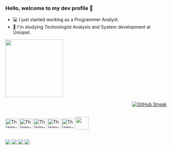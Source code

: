 ### Hello, welcome to my dev profile 👋

<!--
**Thiagoojtds/Thiagoojtds** is a ✨ _special_ ✨ repository because its `README.md` (this file) appears on your GitHub profile.

Here are some ideas to get you started:

- 🔭 I’m currently working on 
- 🌱 I’m currently learning ...
- 👯 I’m looking to collaborate on ...
- 🤔 I’m looking for help with ...
- 💬 Ask me about ...
- 📫 How to reach me: ...
- 😄 Pronouns: ...
- ⚡ Fun fact: ...
-->

- 💻 I just started working as a Programmer Analyst.
- 📖 I'm studying Technologist Analysis and System development at Uniopet.

<div style="display: inline_block">
<div align ="left">
  <a href="https://github.com/Thiagoojtds">
  <img height="180em" src="https://github-readme-stats.vercel.app/api?username=Thiagoojtds&show_icons=true&theme=github_dark&include_all_commits=true&count_private=true"/>   
</div><!--
-->
<div align ="right"> 
    
    
  [![GitHub Streak](http://github-readme-streak-stats.herokuapp.com?user=Thiagoojtds&theme=github-dark-blue&date_format=M%20j%5B%2C%20Y%5D)](https://git.io/streak-stats)
    
    
  
</div>
</div>
<div style="display: inline_block"><br>
  <img align="center" alt="Thiago-C" height="30" width="40" src="https://cdn.jsdelivr.net/gh/devicons/devicon/icons/c/c-original.svg">
  <img align="center" alt="Thiago-HTML" height="30" width="40" src="https://cdn.jsdelivr.net/gh/devicons/devicon/icons/html5/html5-original.svg">
  <img align="center" alt="Thiago-CSS" height="30" width="40" src="https://cdn.jsdelivr.net/gh/devicons/devicon/icons/css3/css3-original.svg">
  <img align="center" alt="Thiago-Java" height="30" width="40" src="https://cdn.jsdelivr.net/gh/devicons/devicon/icons/java/java-original.svg">
  <img align="center" alt="Thiago-Python" height="30" width="40" src="https://cdn.jsdelivr.net/gh/devicons/devicon/icons/python/python-original.svg">
  <img align="center" alt-"Thiago-bootstrap"height="25" width="40" src="https://cdn.jsdelivr.net/gh/devicons/devicon/icons/bootstrap/bootstrap-plain.svg">
</div>

  ##
  
  <div>
  <a href="https://www.instagram.com/thiagoojtds/" target="_blank"><img src="https://img.shields.io/badge/-Instagram-%23E4405F?style=for-the-badge&logo=instagram&logoColor=white" target="_blank"></a>
 <a href="https://discord.gg/buQTBVBpcZ" target="_blank"><img src="https://img.shields.io/badge/Discord-7289DA?style=for-the-badge&logo=discord&logoColor=white" target="_blank"></a> 
  <a href = "mailto:thiagoojtds@gmail.com"><img src="https://img.shields.io/badge/-Gmail-%23333?style=for-the-badge&logo=gmail&logoColor=white" target="_blank"></a>
  <a href="https://www.linkedin.com/in/thiagoojtds/" target="_blank"><img src="https://img.shields.io/badge/-LinkedIn-%230077B5?style=for-the-badge&logo=linkedin&logoColor=white" target="_blank"></a> 
  </div>
  


